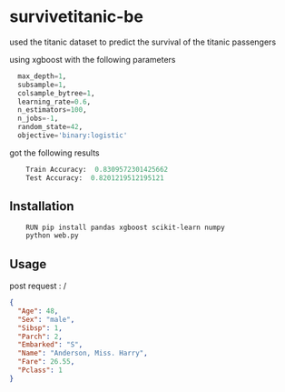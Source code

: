 # survivetitanic-be

used the titanic dataset to predict the survival of the titanic passengers

using xgboost with the following parameters

```python
  max_depth=1,
  subsample=1,
  colsample_bytree=1,
  learning_rate=0.6,
  n_estimators=100,
  n_jobs=-1,
  random_state=42,
  objective='binary:logistic'
```

got the following results

```python
    Train Accuracy:  0.8309572301425662
    Test Accuracy:  0.8201219512195121
```

## Installation

```bash
    RUN pip install pandas xgboost scikit-learn numpy
    python web.py
```

## Usage

post request : /

```json
{
  "Age": 48,
  "Sex": "male",
  "Sibsp": 1,
  "Parch": 2,
  "Embarked": "S",
  "Name": "Anderson, Miss. Harry",
  "Fare": 26.55,
  "Pclass": 1
}
```
